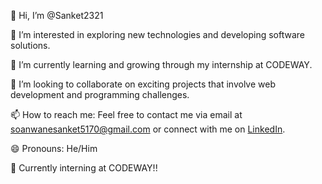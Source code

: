 👋 Hi, I’m @Sanket2321

👀 I’m interested in exploring new technologies and developing software solutions.

🌱 I’m currently learning and growing through my internship at CODEWAY.

💞️ I’m looking to collaborate on exciting projects that involve web development and programming challenges.

📫 How to reach me: Feel free to contact me via email at soanwanesanket5170@gmail.com or connect with me on [LinkedIn](https://www.linkedin.com/in/sanket-sonawane-74a873253?utm_source=share&utm_campaign=share_via&utm_content=profile&utm_medium=android_app).

😄 Pronouns: He/Him

🔭 Currently interning at CODEWAY!!
